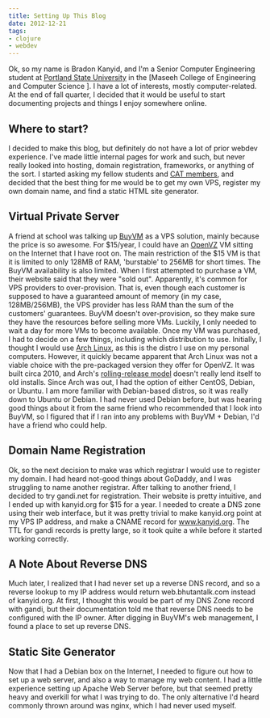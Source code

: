 ```yaml
---
title: Setting Up This Blog
date: 2012-12-21
tags: 
- clojure 
- webdev
---
```


Ok, so my name is Bradon Kanyid, and I'm a Senior Computer Engineering student at [Portland State University](http://pdx.edu) in the [Maseeh College of Engineering and Computer Science ]. I have a lot of interests, mostly computer-related. At the end of fall quarter, I decided that it would be useful to start documenting projects and things I enjoy somewhere online.

## Where to start?

I decided to make this blog, but definitely do not have a lot of prior webdev experience. I've made little internal pages for work and such, but never really looked into hosting, domain registration, frameworks, or anything of the sort. I started asking my fellow students and [CAT members](http://cat.pdx.edu), and decided that the best thing for me would be to get my own VPS, register my own domain name, and find a static HTML site generator.

## Virtual Private Server

A friend at school was talking up [BuyVM](http://buyvm.net) as a VPS solution, mainly because the price is so awesome. For $15/year, I could have an [OpenVZ]() VM sitting on the Internet that I have root on. The main restriction of the $15 VM is that it is limited to only 128MB of RAM, 'burstable' to 256MB for short times. The BuyVM availability is also limited. When I first attempted to purchase a VM, their website said that they were \"sold out\". Apparently, it's common for VPS providers to over-provision. That is, even though each customer is supposed to have a guaranteed amount of memory (in my case, 128MB/256MB), the VPS provider has less RAM than the sum of the customers' guarantees. BuyVM doesn't over-provision, so they make sure they have the resources before selling more VMs. Luckily, I only needed to wait a day for more VMs to become available. Once my VM was purchased, I had to decide on a few things, including which distribution to use. Initially, I thought I would use [Arch Linux](https://archlinux.org), as this is the distro I use on my personal computers. However, it quickly became apparent that Arch Linux was not a viable choice with the pre-packaged version they offer for OpenVZ. It was built circa 2010, and Arch's [rolling-release model](https://en.wikipedia.org/wiki/Rolling_release) doesn't really lend itself to old installs. Since Arch was out, I had the option of either CentOS, Debian, or Ubuntu. I am more familiar with Debian-based distros, so it was really down to Ubuntu or Debian. I had never used Debian before, but was hearing good things about it from the same friend who recommended that I look into BuyVM, so I figured that if I ran into any problems with BuyVM + Debian, I'd have a friend who could help.

<!-- more -->

## Domain Name Registration

Ok, so the next decision to make was which registrar I would use to register my domain. I had heard not-good things about GoDaddy, and I was struggling to name another registrar. After talking to another friend, I decided to try gandi.net for registration. Their website is pretty intuitive, and I ended up with kanyid.org for $15 for a year. I needed to create a DNS zone using their web interface, but it was pretty trivial to make kanyid.org point at my VPS IP address, and make a CNAME record for www.kanyid.org. The TTL for gandi records is pretty large, so it took quite a while before it started working correctly.

## A Note About Reverse DNS

Much later, I realized that I had never set up a reverse DNS record, and so a reverse lookup to my IP address would return web.bhutantalk.com instead of kanyid.org. At first, I thought this would be part of my DNS Zone record with gandi, but their documentation told me that reverse DNS needs to be configured with the IP owner. After digging in BuyVM's web management, I found a place to set up reverse DNS.

## Static Site Generator

Now that I had a Debian box on the Internet, I needed to figure out how to set up a web server, and also a way to manage my web content. I had a little experience setting up Apache Web Server before, but that seemed pretty heavy and overkill for what I was trying to do. The only alternative I'd heard commonly thrown around was nginx, which I had never used myself.
